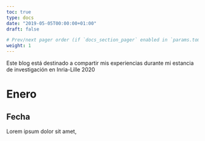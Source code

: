 ```yaml
---
toc: true
type: docs
date: "2019-05-05T00:00:00+01:00"
draft: false

# Prev/next pager order (if `docs_section_pager` enabled in `params.toml`)
weight: 1
---
```


Este blog está destinado a compartir mis experiencias durante mi estancia de investigación en Inria-Lille 2020

# Enero
## Fecha

Lorem ipsum dolor sit amet,
